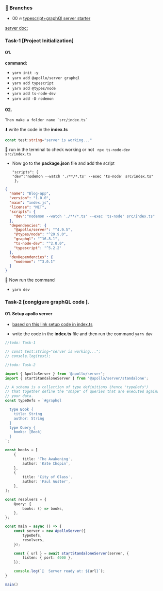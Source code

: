 ###    🎲 Branches

- 00 🔥 [typescript+graphQl server starter](https://github.com/bappasahabapi/bolg-app-graphQL-prisma-postgres-ts/tree/bappa/01/graphL-typescript-starter)

[server doc:](https://www.apollographql.com/docs/apollo-server/)
###   Task-1 [Project Initialization]
####    01. 
**command:**
-    `yarn init -y`
-    `yarn add @apollo/server graphql`
-    `yarn add typescript`
-    `yarn add @types/node`
-    `yarn add ts-node-dev`
-    `yarn add -D nodemon`

####    02.
    Then make a folder name `src/index.ts`
⬇️ write the code in the **index.ts**
```ts
const test:string="server is working..."
```
🔲 run in the terminal to check working or not
` npx ts-node-dev src/index.ts`

- Now go to the **package.json** file and add the script

      "scripts": {
      "dev":"nodemon --watch './**/*.ts' --exec 'ts-node' src/index.ts"
       },

```json
{
  "name": "Blog-app",
  "version": "1.0.0",
  "main": "index.js",
  "license": "MIT",
  "scripts": {
    "dev":"nodemon --watch './**/*.ts' --exec 'ts-node' src/index.ts"
  },
  "dependencies": {
    "@apollo/server": "^4.9.5",
    "@types/node": "^20.9.0",
    "graphql": "^16.8.1",
    "ts-node-dev": "^2.0.0",
    "typescript": "^5.2.2"
  },
  "devDependencies": {
    "nodemon": "^3.0.1"
  }
}

```
🔲 Now run the command 
-    `yarn dev`

###   Task-2 [congigure graphQL code ]. 

#### 01. Setup apollo server 
- [based on this link setup code in index.ts](https://www.apollographql.com/docs/apollo-server/getting-started)

- write the code in the **index.ts** file and then run the command `yarn dev`
```typescript
//todo: Task-1

// const test:string="server is working...";
// console.log(test);

//todo: Task-2

import { ApolloServer } from '@apollo/server';
import { startStandaloneServer } from '@apollo/server/standalone';

// A schema is a collection of type definitions (hence "typeDefs")
// that together define the "shape" of queries that are executed against
// your data.
const typeDefs = `#graphql

  type Book {
    title: String
    author: String
  }
  type Query {
    books: [Book]
  }
`;

const books = [
    {
        title: 'The Awakening',
        author: 'Kate Chopin',
    },
    {
        title: 'City of Glass',
        author: 'Paul Auster',
    },
];

const resolvers = {
    Query: {
        books: () => books,
    },
};

const main = async () => {
    const server = new ApolloServer({
        typeDefs,
        resolvers,
    });

    const { url } = await startStandaloneServer(server, {
        listen: { port: 4000 },
    });

    console.log(`🚀  Server ready at: ${url}`);
}

main()

```